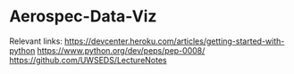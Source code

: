# Aerospec-Data-Viz

Relevant links:
https://devcenter.heroku.com/articles/getting-started-with-python
https://www.python.org/dev/peps/pep-0008/
https://github.com/UWSEDS/LectureNotes
